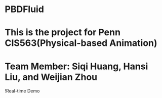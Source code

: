 # PBDFluid
# This is the project for Penn CIS563(Physical-based Animation)
# Team Member: Siqi Huang, Hansi Liu, and Weijian Zhou

!Real-time Demo
